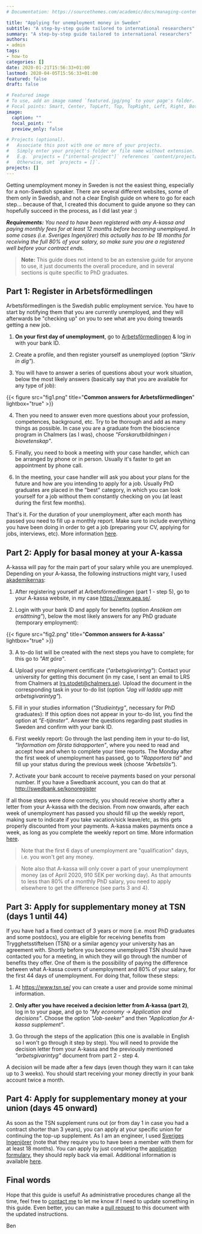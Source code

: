 ```yaml
---
# Documentation: https://sourcethemes.com/academic/docs/managing-content/

title: "Applying for unemployment money in Sweden"
subtitle: "A step-by-step guide tailored to international researchers"
summary: "A step-by-step guide tailored to international researchers"
authors:
- admin
tags:
- how-to
categories: []
date: 2020-01-21T15:56:33+01:00
lastmod: 2020-04-05T15:56:33+01:00
featured: false
draft: false

# Featured image
# To use, add an image named `featured.jpg/png` to your page's folder.
# Focal points: Smart, Center, TopLeft, Top, TopRight, Left, Right, BottomLeft, Bottom, BottomRight.
image:
  caption: ""
  focal_point: ""
  preview_only: false

# Projects (optional).
#   Associate this post with one or more of your projects.
#   Simply enter your project's folder or file name without extension.
#   E.g. `projects = ["internal-project"]` references `content/project/deep-learning/index.md`.
#   Otherwise, set `projects = []`.
projects: []
---
```


Getting unemployment money in Sweden is not the easiest thing, especially for a non-Swedish speaker. There are several different websites, some of them only in Swedish, and not a clear English guide on where to go for each step... because of that, I created this document to guide anyone so they can hopefully succeed in the process, as I did last year :)

_**Requirements:** You need to have been registered with any A-kassa and paying monthly fees for at least 12 months before becoming unemployed. In some cases (i.e. Sveriges Ingenjörer) this actually has to be 18 months for receiving the full 80% of your salary, so make sure you are a registered well before your contract ends._

> **Note:** This guide does not intend to be an extensive guide for anyone to use, it just documents the overall procedure, and in several sections is quite specific to PhD graduates.

## **Part 1: Register in Arbetsförmedlingen**

Arbetsförmedlingen is the Swedish public employment service. You have to start by notifying them that you are currently unemployed, and they will afterwards be "checking up" on you to see what are you doing towards getting a new job.

1. **On your first day of unemployment**, go to [Arbetsförmedlingen](https://arbetsformedlingen.se/) & log in with your bank ID.

2. Create a profile, and then register yourself as unemployed (option _"Skriv in dig"_).

3. You will have to answer a series of questions about your work situation, below the most likely answers (basically say that you are available for any type of job):

{{< figure src="fig1.png" title="**Common answers for Arbetsförmedlingen**" lightbox="true" >}}

4. Then you need to answer even more questions about your profession, competences, background, etc. Try to be thorough and add as many things as possible. In case you are a graduate from the bioscience program in Chalmers (as I was), choose _"Forskarutbildningen i biovetenskap"_.

5. Finally, you need to book a meeting with your case handler, which can be arranged by phone or in person. Usually it's faster to get an appointment by phone call.

6. In the meeting, your case handler will ask you about your plans for the future and how are you intending to apply for a job. Usually PhD graduates are placed in the "best" category, in which you can look yourself for a job without them constantly checking on you (at least during the first few months).

That's it. For the duration of your unemployment, after each month has passed you need to fill up a monthly report. Make sure to include everything you have been doing in order to get a job (preparing your CV, applying for jobs, interviews, etc). More information [here](https://arbetsformedlingen.se/other-languages/english-engelska/stod-och-ersattning/nar-du-blir-arbetslos).

## **Part 2: Apply for basal money at your A-kassa**

A-kassa will pay for the main part of your salary while you are unemployed. Depending on your A-kassa, the following instructions might vary, I used [akademikernas](https://www.aea.se):

1. After registering yourself at Arbetsförmedlingen (part 1 - step 5), go to your A-kassa website, in my case  https://www.aea.se/.

2. Login with your bank ID and apply for benefits (option _Ansökan om ersättning"_), below the most likely answers for any PhD graduate (temporary employment):

{{< figure src="fig2.png" title="**Common answers for A-kassa**" lightbox="true" >}}

3. A to-do list will be created with the next steps you have to complete; for this go to _"Att göra"_.

4. Upload your employment certificate (_"arbetsgivarintyg"_): Contact your university for getting this document (in my case, I sent an email to LRS from Chalmers at lrs.stodet@chalmers.se). Upload the document in the corresponding task in your to-do list (option _"Jag vill ladda upp mitt arbetsgivarintyg"_).

5. Fill in your studies information (_"Studieintyg"_, necessary for PhD graduates): If this option does not appear in your to-do list, you find the option at _"E-tjänster"_. Answer the questions regarding past studies in Sweden and confirm with your bank ID.

6. First weekly report: Go through the last pending item in your to-do list, _"Information om första tidrapporten"_, where you need to read and accept how and when to complete your time reports. The Monday after the first week of unemployment has passed, go to _"Rapportera tid"_ and fill up your status during the previous week (choose _"Arbetslös"_).

7. Activate your bank account to receive payments based on your personal number. If you have a Swedbank account, you can do that at http://swedbank.se/konoregister

If all those steps were done correctly, you should receive shortly after a letter from your A-kassa with the decision. From now onwards, after each week of unemployment has passed you should fill up the weekly report, making sure to indicate if you take vacation/sick leave/etc, as this gets properly discounted from your payments. A-kassa makes payments once a week, as long as you complete the weekly report on time. More information [here](https://www.aea.se/in-english/benefit).

> Note that the first 6 days of unemployment are "qualification" days, i.e. you won't get any money.

> Note also that A-kassa will only cover a part of your unemployment money (as of April 2020, 910 SEK per working day). As that amounts to less than 80% of a monthly PhD salary, you need to apply elsewhere to get the difference (see parts 3 and 4).

## **Part 3: Apply for supplementary money at TSN (days 1 until 44)**

If you have had a fixed contract of 3 years or more (i.e. most PhD graduates and some postdocs), you are eligible for receiving benefits from Trygghetsstiftelsen (TSN) or a similar agency your university has an agreement with. Shortly before you become unemployed TSN should have contacted you for a meeting, in which they will go through the number of benefits they offer. One of them is the possibility of paying the difference between what A-kassa covers of unemployment and 80% of your salary, for the first 44 days of unemployment. For doing that, follow these steps:

1. At https://www.tsn.se/ you can create a user and provide some minimal information.

2. **Only after you have received a decision letter from A-kassa (part 2)**, log in to your page, and go to _"My economy -> Application and decisions"_. Choose the option _"Job-seeker"_ and then _"Application for A-kassa supplement"_.

3. Go through the steps of the application (this one is available in English so I won't go through it step by step). You will need to provide the decision letter from your A-kassa and the previously mentioned _"arbetsgivarintyg"_ document from part 2 - step 4.

A decision will be made after a few days (even though they warn it can take up to 3 weeks). You should start receiving your money directly in your bank account twice a month.

## **Part 4: Apply for supplementary money at your union (days 45 onward)**

As soon as the TSN supplement runs out (or from day 1 in case you had a contract shorter than 3 years), you can apply at your specific union for continuing the top-up supplement. As I am an engineer, I used [Sveriges Ingenjörer](https://www.sverigesingenjorer.se/) (note that they require you to have been a member with them for at least 18 months). You can apply by just completing the [application formulary](https://www.inkomstforsakring.com/sverigesingenjorer/tillaggsforsakringar/tillaggsforsakringtid/teckna), they should reply back via email. Additional information is available [here](https://www.inkomstforsakring.com/sverigesingenjorer/english/supplementary).

## **Final words**

Hope that this guide is useful! As administrative procedures change all the time, feel free to [contact me](https://www.benjasanchez.com/#contact) to let me know if I need to update something in this guide. Even better, you can make a [pull request](https://github.com/BenjaSanchez/academic-kickstart/pull/new/master) to this document with the updated instructions.

Ben
